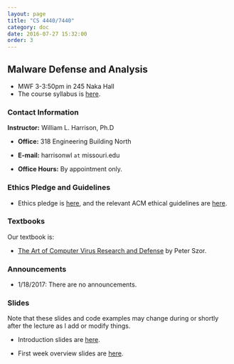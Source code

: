 ```yaml
---
layout: page
title: "CS 4440/7440"
category: doc
date: 2016-07-27 15:32:00
order: 3
---
```


## Malware Defense and Analysis

* MWF 3-3:50pm in 245 Naka Hall
* The course syllabus is <a href="https://harrisonwl.github.io/assets/courses/malware/spring2017/admin/4440-syllabus.pdf">here</a>.

### Contact Information

__Instructor:__ William L. Harrison, Ph.D

* __Office:__ 318 Engineering Building North

* __E-mail:__ harrisonwl `at` missouri.edu

* __Office Hours:__ By appointment only.

### Ethics Pledge and Guidelines

* Ethics pledge is <a href="https://harrisonwl.github.io/assets/courses/malware/spring2017/admin/EthicsPledge.pdf">here</a>, and the relevant ACM ethical guidelines are <a href="https://harrisonwl.github.io/assets/courses/malware/spring2017/admin/GuidelinesEthicalBehavior.pdf">here</a>.

### Textbooks

Our textbook is:

* <a href="https://www.amazon.com/Art-Computer-Virus-Research-Defense/dp/0321304543/ref=sr_1_1?ie=UTF8&qid=1484693649&sr=8-1&keywords=peter+szor">The Art of Computer Virus Research and Defense</a> by Peter Szor.

### Announcements

* 1/18/2017: There are no announcements.

### Slides

Note that these slides and code examples may change during or shortly after the lecture as I add or modify things.

* Introduction slides are <a href="https://harrisonwl.github.io/assets/courses/malware/spring2017/slides/week01/Intro.pdf">here</a>.

* First week overview slides are <a href="https://harrisonwl.github.io/assets/courses/malware/spring2017/slides/week01/MaliceExploitationInfection.pdf">here</a>.


